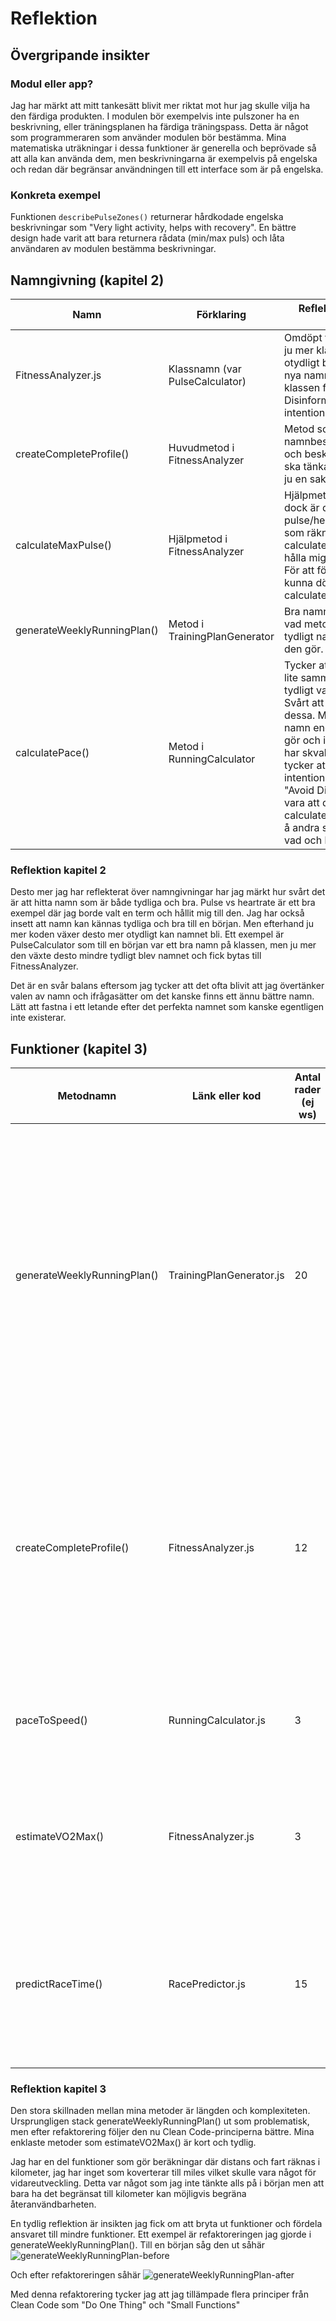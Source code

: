 # Reflektion

## Övergripande insikter

### Modul eller app?
Jag har märkt att mitt tankesätt blivit mer riktat mot hur jag skulle vilja ha den färdiga produkten. I modulen bör exempelvis inte pulszoner ha en beskrivning, eller träningsplanen ha färdiga träningspass. Detta är något som programmeraren som använder modulen bör bestämma. Mina matematiska uträkningar i dessa funktioner är generella och beprövade så att alla kan använda dem, men beskrivningarna är exempelvis på engelska och redan där begränsar användningen till ett interface som är på engelska.

### Konkreta exempel
Funktionen `describePulseZones()` returnerar hårdkodade engelska beskrivningar som "Very light activity, helps with recovery". En bättre design hade varit att bara returnera rådata (min/max puls) och låta användaren av modulen bestämma beskrivningar.

## Namngivning (kapitel 2)

| Namn | Förklaring | Reflektion och regler från Clean Code |
|------|------------|---------------------------------------|
| FitnessAnalyzer.js | Klassnamn (var PulseCalculator) | Omdöpt från tidigare PulseCalculator, ju mer klassen växte desto mer otydligt blev det tidigare namnet. Det nya namnet beskriver bättre vad klassen faktiskt gör. För att "Avoid Disinformation" och istället "Use intention-Revealing Names" |
| createCompleteProfile() | Huvudmetod i FitnessAnalyzer | Metod som använder hjälpmetoder, namnbeskrivningen tycker jag är bra och beskrivande. Osäker på hur man ska tänka kring SRP här, metoden gör ju en sak (av många andra saker). |
| calculateMaxPulse() | Hjälpmetod i FitnessAnalyzer | Hjälpmetod som har tydligt namn, dock är det inte optimalt att blanda pulse/heartrate, jag har även en metod som räknar ut vilopuls som heter calculateRestingHeartRate(). Borde hålla mig till ett val i hur jag beskriver. För att följa samma stil skulle denna kunna döpas om till calculateMaxHeartRate(). |
| generateWeeklyRunningPlan() | Metod i TrainingPlanGenerator | Bra namngivning som tydligt beskriver vad metoden gör. Klassen har också tydligt namn som beskriver bra vad den gör. |
| calculatePace() | Metod i RunningCalculator | Tycker att dessa korta beräkningar har lite samma etikett, dem beskriver tydligt vad dem gör men samtidigt inte. Svårt att veta hur man skulle göra om dessa. Med tanke på att metoders namn endast ska beskriva vad dem gör och inte hur. Parametrarna dessa har skvallrar ju dock om hur. Jag tycker att det krockar lite med "Use intention-Revealing Names" och "Avoid Disinformation". En idé skulle vara att döpa om till calculatePaceFromDistanceAndTime(), å andra sidan beskriver den då både vad och hur den gör något. |

### Reflektion kapitel 2
Desto mer jag har reflekterat över namngivningar har jag märkt hur svårt det är att hitta namn som är både tydliga och bra. Pulse vs heartrate är ett bra exempel där jag borde valt en term och hållit mig till den. Jag har också insett att namn kan kännas tydliga och bra till en början. Men efterhand ju mer koden växer desto mer otydligt kan namnet bli. Ett exempel är PulseCalculator som till en början var ett bra namn på klassen, men ju mer den växte desto mindre tydligt blev namnet och fick bytas till FitnessAnalyzer.

Det är en svår balans eftersom jag tycker att det ofta blivit att jag övertänker valen av namn och ifrågasätter om det kanske finns ett ännu bättre namn. Lätt att fastna i ett letande efter det perfekta namnet som kanske egentligen inte existerar.

## Funktioner (kapitel 3)

| Metodnamn | Länk eller kod | Antal rader (ej ws) | Reflektion |
|-----------|----------------|---------------------|------------|
| generateWeeklyRunningPlan() | TrainingPlanGenerator.js | 20 | Huvudmetoden följer nu "Do One Thing" genom att använda privata hjälpmetoder. Ursprungligen var denna metod 85+ rader och bröt mot flera Clean Code-principer, vilket ledde till refaktorering under laborationens gång. Före/efter-bilder på refaktoreringen finns i /img katalogen |
| createCompleteProfile() | FitnessAnalyzer.js | 12 | Namnet beskriver tydligt vad metoden gör och följer "Use Descriptive Names". Bra exempel på hur man kan göra en tydlig huvudmetod som ändå följer "Do One Thing". Den kombinerar hjälpmetoder för att skapa en komplett profil. |
| paceToSpeed() | RunningCalculator.js | 3 | Kort funktion som bara gör en matematisk beräkning. Följer principen om "Do One Thing" |
| estimateVO2Max() | FitnessAnalyzer.js | 3 | Tydligt namn och gör en sak vilket är en matematisk beräkning av VO2Max. Den följer både "Small" och "Do One Thing". |
| predictRaceTime() | RacePredictor.js | 15 | Bra och tydligt namn tycker jag. Metoden har många if-satser för olika distanser men gör ändå bara en sak vilket är att den förutsäger tid baserat på tidigare prestationer. |

### Reflektion kapitel 3
Den stora skillnaden mellan mina metoder är längden och komplexiteten. Ursprungligen stack generateWeeklyRunningPlan() ut som problematisk, men efter refaktorering följer den nu Clean Code-principerna bättre. Mina enklaste metoder som estimateVO2Max() är kort och tydlig.

Jag har en del funktioner som gör beräkningar där distans och fart räknas i kilometer, jag har inget som koverterar till miles vilket skulle vara något för vidareutveckling. Detta var något som jag inte tänkte alls på i början men att bara ha det begränsat till kilometer kan möjligvis begräna återanvändbarheten. 

En tydlig reflektion är insikten jag fick om att bryta ut funktioner och fördela ansvaret till mindre funktioner. Ett exempel är refaktoreringen jag gjorde i generateWeeklyRunningPlan(). Till en början såg den ut såhär ![generateWeeklyRunningPlan-before](../docs/img/generateWeeklyRunningPlan-before.png) 

Och efter refaktoreringen såhär ![generateWeeklyRunningPlan-after](../docs/img/generateWeeklyRunningPlan-after.png)

Med denna refaktorering tycker jag att jag tillämpade flera principer från Clean Code som "Do One Thing" och "Small Functions" 